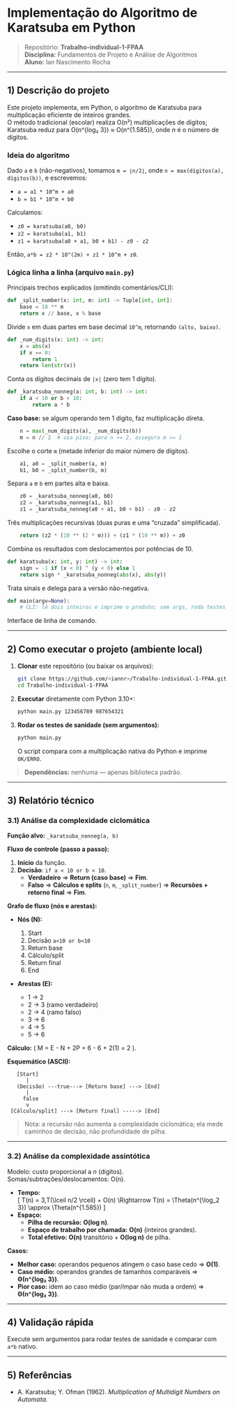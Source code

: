 # Implementação do Algoritmo de Karatsuba em Python

> Repositório: **Trabalho-individual-1-FPAA**  
> **Disciplina:** Fundamentos de Projeto e Análise de Algoritmos  
> **Aluno:** Ian Nascimento Rocha

---

## 1) Descrição do projeto

Este projeto implementa, em Python, o algoritmo de Karatsuba para multiplicação eficiente de inteiros grandes.  
O método tradicional (escolar) realiza O(n²) multiplicações de dígitos; Karatsuba reduz para O(n^{log₂ 3}) ≈ O(n^{1.585}), onde *n* é o número de dígitos.

### Ideia do algoritmo
Dado `a` e `b` (não-negativos), tomamos `m = ⌊n/2⌋`, onde `n = max(dígitos(a), dígitos(b))`, e escrevemos:
- `a = a1 * 10^m + a0`  
- `b = b1 * 10^m + b0`

Calculamos:
- `z0 = karatsuba(a0, b0)`  
- `z2 = karatsuba(a1, b1)`  
- `z1 = karatsuba(a0 + a1, b0 + b1) - z0 - z2`

Então, `a*b = z2 * 10^(2m) + z1 * 10^m + z0`.

### Lógica linha a linha (arquivo `main.py`)
Principais trechos explicados (omitindo comentários/CLI):
```py
def _split_number(x: int, m: int) -> Tuple[int, int]:
    base = 10 ** m
    return x // base, x % base
```
Divide `x` em duas partes em base decimal `10^m`, retornando `(alto, baixo)`.

```py
def _num_digits(x: int) -> int:
    x = abs(x)
    if x == 0:
        return 1
    return len(str(x))
```
Conta os dígitos decimais de `|x|` (zero tem 1 dígito).

```py
def _karatsuba_nonneg(a: int, b: int) -> int:
    if a < 10 or b < 10:
        return a * b
```
**Caso base:** se algum operando tem 1 dígito, faz multiplicação direta.

```py
    n = max(_num_digits(a), _num_digits(b))
    m = n // 2  # usa piso; para n >= 2, assegura m >= 1
```
Escolhe o corte `m` (metade inferior do maior número de dígitos).

```py
    a1, a0 = _split_number(a, m)
    b1, b0 = _split_number(b, m)
```
Separa `a` e `b` em partes alta e baixa.

```py
    z0 = _karatsuba_nonneg(a0, b0)
    z2 = _karatsuba_nonneg(a1, b1)
    z1 = _karatsuba_nonneg(a0 + a1, b0 + b1) - z0 - z2
```
Três multiplicações recursivas (duas puras e uma “cruzada” simplificada).

```py
    return (z2 * (10 ** (2 * m))) + (z1 * (10 ** m)) + z0
```
Combina os resultados com deslocamentos por potências de 10.

```py
def karatsuba(x: int, y: int) -> int:
    sign = -1 if (x < 0) ^ (y < 0) else 1
    return sign * _karatsuba_nonneg(abs(x), abs(y))
```
Trata sinais e delega para a versão não-negativa.

```py
def main(argv=None):
    # CLI: lê dois inteiros e imprime o produto; sem args, roda testes de sanidade.
```
Interface de linha de comando.

---

## 2) Como executar o projeto (ambiente local)

1. **Clonar** este repositório (ou baixar os arquivos):
   ```bash
   git clone https://github.com/<iannr>/Trabalho-individual-1-FPAA.git
   cd Trabalho-individual-1-FPAA
   ```

2. **Executar** diretamente com Python 3.10+:
   ```bash
   python main.py 123456789 987654321
   ```

3. **Rodar os testes de sanidade (sem argumentos):**
   ```bash
   python main.py
   ```
   O script compara com a multiplicação nativa do Python e imprime `OK/ERRO`.

> **Dependências:** nenhuma — apenas biblioteca padrão.

---

## 3) Relatório técnico

### 3.1) Análise da **complexidade ciclomática**

**Função alvo:** `_karatsuba_nonneg(a, b)`

**Fluxo de controle (passo a passo):**
1. **Início** da função.  
2. **Decisão**: `if a < 10 or b < 10`.  
   - **Verdadeiro** ⇒ **Return (caso base)** ⇒ **Fim**.  
   - **Falso** ⇒ **Cálculos e splits** (`n`, `m`, `_split_number`) ⇒ **Recursões + retorno final** ⇒ **Fim**.

**Grafo de fluxo (nós e arestas):**  
- **Nós (N):**
  1. Start  
  2. Decisão `a<10 or b<10`  
  3. Return base  
  4. Cálculo/split  
  5. Return final  
  6. End

- **Arestas (E):**
  - 1 → 2  
  - 2 → 3  (ramo verdadeiro)  
  - 2 → 4  (ramo falso)  
  - 3 → 6  
  - 4 → 5  
  - 5 → 6

**Cálculo:** \( M = E - N + 2P = 6 - 6 + 2(1) = 2 \).

**Esquemático (ASCII):**
```
   [Start]
      |
   (Decisão) ---true---> [Return base] ---> [End]
      |
     false
      v
 [Cálculo/split] ---> [Return final] -----> [End]
```

> Nota: a recursão não aumenta a complexidade ciclomática; ela mede caminhos de decisão, não profundidade de pilha.

---

### 3.2) Análise da complexidade assintótica

Modelo: custo proporcional a *n* (dígitos). Somas/subtrações/deslocamentos: O(n).

- **Tempo:**  
  \[ T(n) = 3\,T(\lceil n/2 \rceil) + O(n) \Rightarrow T(n) = \Theta(n^{\log_2 3}) \approx \Theta(n^{1.585}) \]
- **Espaço:**  
  - **Pilha de recursão:** **O(log n)**.  
  - **Espaço de trabalho por chamada:** **O(n)** (inteiros grandes).  
  - **Total efetivo:** **O(n)** transitório + **O(log n)** de pilha.

**Casos:**
- **Melhor caso:** operandos pequenos atingem o caso base cedo ⇒ **O(1)**.  
- **Caso médio:** operandos grandes de tamanhos comparáveis ⇒ **Θ(n^{log₂ 3})**.  
- **Pior caso:** idem ao caso médio (par/ímpar não muda a ordem) ⇒ **Θ(n^{log₂ 3})**.

---

## 4) Validação rápida
Execute sem argumentos para rodar testes de sanidade e comparar com `a*b` nativo.

---

## 5) Referências
- A. Karatsuba; Y. Ofman (1962). *Multiplication of Multidigit Numbers on Automata.*  
